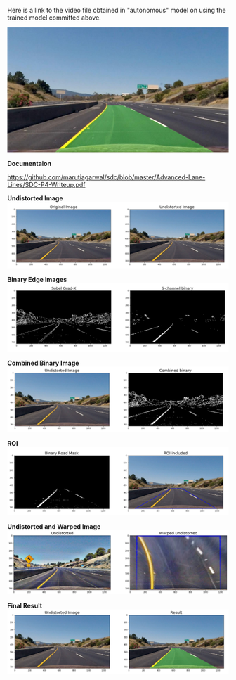 Here is a link to the video file obtained in "autonomous" model on using the trained model committed above.

[![ScreenShot](https://github.com/marutiagarwal/sdc/blob/master/Advanced-Lane-Lines/images/0.jpg)](https://www.youtube.com/watch?v=xfXNe5ZUhmI&feature=youtu.be)

**Documentaion**

https://github.com/marutiagarwal/sdc/blob/master/Advanced-Lane-Lines/SDC-P4-Writeup.pdf

**Undistorted Image**
![alt tag](https://github.com/marutiagarwal/sdc/blob/master/Advanced-Lane-Lines/images/results/image1.png)

**Binary Edge Images**
![alt tag](https://github.com/marutiagarwal/sdc/blob/master/Advanced-Lane-Lines/images/results/image2.png)

**Combined Binary Image**
![alt tag](https://github.com/marutiagarwal/sdc/blob/master/Advanced-Lane-Lines/images/results/image3.png)

**ROI**
![alt tag](https://github.com/marutiagarwal/sdc/blob/master/Advanced-Lane-Lines/images/results/image4.png)

**Undistorted and Warped Image**
![alt tag](https://github.com/marutiagarwal/sdc/blob/master/Advanced-Lane-Lines/images/results/image5.png)

**Final Result**
![alt tag](https://github.com/marutiagarwal/sdc/blob/master/Advanced-Lane-Lines/images/results/image6.png)


